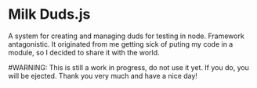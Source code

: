 Milk Duds.js
============

A system for creating and managing duds for testing in node. Framework antagonistic. 
It originated from me getting sick of puting my code in a module, so I decided to share it with the world.

#WARNING: This is still a work in progress, do not use it yet. If you do, you will be ejected. Thank you very much and have a nice day!